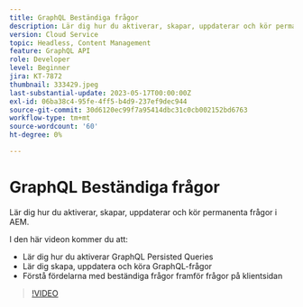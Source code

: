 ```yaml
---
title: GraphQL Beständiga frågor
description: Lär dig hur du aktiverar, skapar, uppdaterar och kör permanenta frågor i AEM.
version: Cloud Service
topic: Headless, Content Management
feature: GraphQL API
role: Developer
level: Beginner
jira: KT-7872
thumbnail: 333429.jpeg
last-substantial-update: 2023-05-17T00:00:00Z
exl-id: 06ba38c4-95fe-4ff5-b4d9-237ef9dec944
source-git-commit: 30d6120ec99f7a95414dbc31c0cb002152bd6763
workflow-type: tm+mt
source-wordcount: '60'
ht-degree: 0%

---
```


# GraphQL Beständiga frågor

Lär dig hur du aktiverar, skapar, uppdaterar och kör permanenta frågor i AEM.

I den här videon kommer du att:

+ Lär dig hur du aktiverar GraphQL Persisted Queries
+ Lär dig skapa, uppdatera och köra GraphQL-frågor
+ Förstå fördelarna med beständiga frågor framför frågor på klientsidan

>[!VIDEO](https://video.tv.adobe.com/v/333429?quality=12&learn=on)

